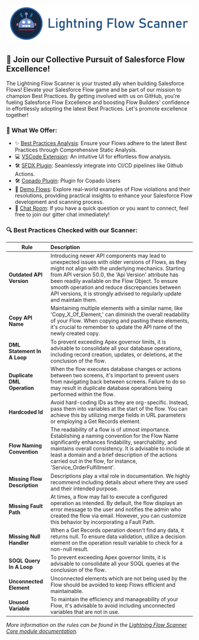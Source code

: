 [![Lightning Flow Scanner Banner](docs/images/bannerslim.png)](https://github.com/Lightning-Flow-Scanner/.github)

## 🚀 Join our Collective Pursuit of Salesforce Flow Excellence!

The Lightning Flow Scanner is your trusted ally when building Salesforce Flows! Elevate your Salesforce Flow game and be part of our mission to champion Best Practices. By getting involved with us on GitHub, you're fueling Salesforce Flow Excellence and boosting Flow Builders' confidence in effortlessly adopting the latest Best Practices. Let's promote excellence together!

### 🔧 What We Offer:

- ✨ [Best Practices Analysis](https://github.com/Lightning-Flow-Scanner/lightning-flow-scanner-core): Ensure your Flows adhere to the latest Best Practices through Comprehensive Static Analysis.
- 💻 [VSCode Extension](https://github.com/Lightning-Flow-Scanner/lightning-flow-scanner-vsce): An intuitive UI for effortless flow analysis.
- 🛠️ [SFDX Plugin](https://github.com/Lightning-Flow-Scanner/lightning-flow-scanner-sfdx): Seamlessly integrate into CI/CD pipelines like Github Actions.
- 🛠️ [Copado Plugin](https://success.copado.com/s/listing-detail?recordId=a54P7000003G3gBIAS): Plugin for Copado Users
- 📂 [Demo Flows](https://github.com/Lightning-Flow-Scanner/lightning-flow-scanner-example-flows): Explore real-world examples of Flow violations and their resolutions, providing practical insights to enhance your Salesforce Flow development and scanning process.
- 🤝 [Chat Room](https://matrix.to/#/#lightning-flow-scanner:matrix.org): If you have a quick question or you want to connect, feel free to join our gitter chat immediately! 

### 🔍 Best Practices Checked with our Scanner:

| Rule       | Description |
|--------------|:-----------|
| **Outdated API Version** | Introducing newer API components may lead to unexpected issues with older versions of Flows, as they might not align with the underlying mechanics. Starting from API version 50.0, the 'Api Version' attribute has been readily available on the Flow Object. To ensure smooth operation and reduce discrepancies between API versions, it is strongly advised to regularly update and maintain them. |
| **Copy API Name** | Maintaining multiple elements with a similar name, like 'Copy_X_Of_Element,' can diminish the overall readability of your Flow. When copying and pasting these elements, it's crucial to remember to update the API name of the newly created copy. |
| **DML Statement In A Loop** |  To prevent exceeding Apex governor limits, it is advisable to consolidate all your database operations, including record creation, updates, or deletions, at the conclusion of the flow. |
| **Duplicate DML Operation** |   When the flow executes database changes or actions between two screens, it's important to prevent users from navigating back between screens. Failure to do so may result in duplicate database operations being performed within the flow. |
| **Hardcoded Id** |  Avoid hard-coding IDs as they are org-specific. Instead, pass them into variables at the start of the flow. You can achieve this by utilizing merge fields in URL parameters or employing a Get Records element. |
| **Flow Naming Convention** |  The readability of a flow is of utmost importance. Establishing a naming convention for the Flow Name significantly enhances findability, searchability, and maintains overall consistency. It is advisable to include at least a domain and a brief description of the actions carried out in the flow, for instance, 'Service_OrderFulfillment'. |
| **Missing Flow Description** |   Descriptions play a vital role in documentation. We highly recommend including details about where they are used and their intended purpose. |
| **Missing Fault Path** |  At times, a flow may fail to execute a configured operation as intended. By default, the flow displays an error message to the user and notifies the admin who created the flow via email. However, you can customize this behavior by incorporating a Fault Path. |
| **Missing Null Handler**      |   When a Get Records operation doesn't find any data, it returns null. To ensure data validation, utilize a decision element on the operation result variable to check for a non-null result. |
| **SOQL Query In A Loop** |  To prevent exceeding Apex governor limits, it is advisable to consolidate all your SOQL queries at the conclusion of the flow. |
| **Unconnected Element** |  Unconnected elements which are not being used by the Flow should be avoided to keep Flows efficient and maintainable. |
| **Unused Variable**      |  To maintain the efficiency and manageability of your Flow, it's advisable to avoid including unconnected variables that are not in use. |

_More information on the rules can be found in the [Lightning Flow Scanner Core module documentation](https://github.com/Lightning-Flow-Scanner/lightning-flow-scanner-core)._
